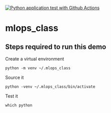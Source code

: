 [![Python application test with Github Actions](https://github.com/hammadmajeed/mlops_class/actions/workflows/main.yml/badge.svg?event=push)](https://github.com/hammadmajeed/mlops_class/actions/workflows/main.yml)

# mlops_class
## Steps required to run this demo

Create a virtual environment

```python -m venv ~/.mlops_class```

Source it

```python -venv ~/.mlops_class/bin/activate```

Test it

```which python```
